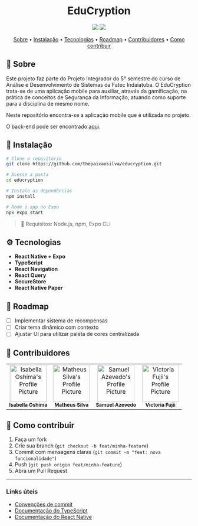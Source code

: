 <h1 align="center" style="font-weight: bold;">EduCryption</h1>

<div align="center">
    <a>
        <img src="https://img.shields.io/badge/React%20Native-3178C6?style=for-the-badge&logo=react&logoColor=white"/>
    </a>
    <a>
        <img src="https://img.shields.io/badge/TypeScript-3178C6?style=for-the-badge&logo=typescript&logoColor=white"/>
    </a>
</div>

<p align="center">
    <a href="#about">Sobre</a> •
    <a href="#install">Instalação</a> •
    <a href="#techs">Tecnologias</a> •
    <a href="#roadmap">Roadmap</a> •
    <a href="#colab">Contribuidores</a> •
    <a href="#contrib">Como contribuir</a>
</p>

<h2 id="about">📌 Sobre</h2>

Este projeto faz parte do Projeto Integrador do 5° semestre do curso de Análise e Desenvolvimento de Sistemas da Fatec Indaiatuba. O EduCryption trata-se de uma aplicação mobile para auxiliar, através da gamificação, na prática de conceitos de Segurança da Informação, atuando como suporte para a disciplina de mesmo nome.

Neste repositório encontra-se a aplicação mobile que é utilizada no projeto.

O back-end pode ser encontrado [aqui](https://github.com/thepaixaosilva/educryption-api).

<h2 id="install">🚀 Instalação</h2>

```bash
# Clone o repositório
git clone https://github.com/thepaixaosilva/educryption.git

# Acesse a pasta
cd educryption

# Instale as dependências
npm install

# Rode o app no Expo
npx expo start
```

> 📌 Requisitos: Node.js, npm, Expo CLI

<h2 id="techs">⚙️ Tecnologias</h2>

- **React Native + Expo**  
- **TypeScript**  
- **React Navigation**  
- **React Query**  
- **SecureStore**  
- **React Native Paper**

<h2 id="roadmap">📌 Roadmap</h2>

- [ ] Implementar sistema de recompensas  
- [ ] Criar tema dinâmico com contexto  
- [ ] Ajustar UI para utilizar paleta de cores centralizada  

<h2 id="colab">🤝 Contribuidores</h2>

<table>
  <tr>
    <td align="center">
      <a href="https://github.com/IsabellaOshima">
        <img src="https://avatars.githubusercontent.com/u/143272475?v=4" width="100px;" alt="Isabella Oshima's Profile Picture"/><br>
        <sub><b>Isabella Oshima</b></sub>
      </a>
    </td>
    <td align="center">
      <a href="https://github.com/thepaixaosilva">
        <img src="https://avatars.githubusercontent.com/u/72952802?v=4" width="100px;" alt="Matheus Silva's Profile Picture"/><br>
        <sub><b>Matheus Silva</b></sub>
      </a>
    </td>
    <td align="center">
      <a href="https://github.com/SammySant">
        <img src="https://avatars.githubusercontent.com/u/56184189?v=4" width="100px;" alt="Samuel Azevedo's Profile Picture"/><br>
        <sub><b>Samuel Azevedo</b></sub>
      </a>
    </td>
    <td align="center">
      <a href="https://github.com/VictoriaMiki">
        <img src="https://avatars.githubusercontent.com/u/143273627?v=4" width="100px;" alt="Victoria Fujii's Profile Picture"/><br>
        <sub><b>Victoria Fujii</b></sub>
      </a>
    </td>
  </tr>
</table>

<h2 id="contrib">🐛 Como contribuir</h2>

1. Faça um fork  
2. Crie sua branch (`git checkout -b feat/minha-feature`)  
3. Commit com mensagens claras (`git commit -m "feat: nova funcionalidade"`)  
4. Push (`git push origin feat/minha-feature`)  
5. Abra um Pull Request

---

### Links úteis

- [Convenções de commit](https://www.conventionalcommits.org/pt-br/v1.0.0/)
- [Documentação do TypeScript](https://www.typescriptlang.org/docs/)
- [Documentação do React Native](https://reactnative.dev/)